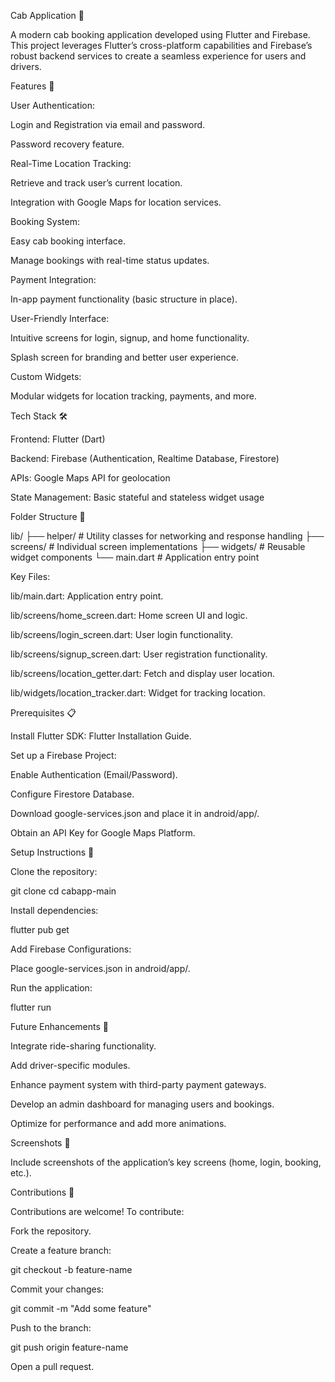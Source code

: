 Cab Application 🚖

A modern cab booking application developed using Flutter and Firebase. This project leverages Flutter’s cross-platform capabilities and Firebase’s robust backend services to create a seamless experience for users and drivers.

Features 🌟

User Authentication:

Login and Registration via email and password.

Password recovery feature.

Real-Time Location Tracking:

Retrieve and track user’s current location.

Integration with Google Maps for location services.

Booking System:

Easy cab booking interface.

Manage bookings with real-time status updates.

Payment Integration:

In-app payment functionality (basic structure in place).

User-Friendly Interface:

Intuitive screens for login, signup, and home functionality.

Splash screen for branding and better user experience.

Custom Widgets:

Modular widgets for location tracking, payments, and more.

Tech Stack 🛠️

Frontend: Flutter (Dart)

Backend: Firebase (Authentication, Realtime Database, Firestore)

APIs: Google Maps API for geolocation

State Management: Basic stateful and stateless widget usage

Folder Structure 📂

lib/
├── helper/           # Utility classes for networking and response handling
├── screens/          # Individual screen implementations
├── widgets/          # Reusable widget components
└── main.dart         # Application entry point

Key Files:

lib/main.dart: Application entry point.

lib/screens/home_screen.dart: Home screen UI and logic.

lib/screens/login_screen.dart: User login functionality.

lib/screens/signup_screen.dart: User registration functionality.

lib/screens/location_getter.dart: Fetch and display user location.

lib/widgets/location_tracker.dart: Widget for tracking location.

Prerequisites 📋

Install Flutter SDK: Flutter Installation Guide.

Set up a Firebase Project:

Enable Authentication (Email/Password).

Configure Firestore Database.

Download google-services.json and place it in android/app/.

Obtain an API Key for Google Maps Platform.

Setup Instructions 🚀

Clone the repository:

git clone <repository-url>
cd cabapp-main

Install dependencies:

flutter pub get

Add Firebase Configurations:

Place google-services.json in android/app/.

Run the application:

flutter run

Future Enhancements 🚧

Integrate ride-sharing functionality.

Add driver-specific modules.

Enhance payment system with third-party payment gateways.

Develop an admin dashboard for managing users and bookings.

Optimize for performance and add more animations.

Screenshots 📸

Include screenshots of the application’s key screens (home, login, booking, etc.).

Contributions 🤝

Contributions are welcome! To contribute:

Fork the repository.

Create a feature branch:

git checkout -b feature-name

Commit your changes:

git commit -m "Add some feature"

Push to the branch:

git push origin feature-name

Open a pull request.
